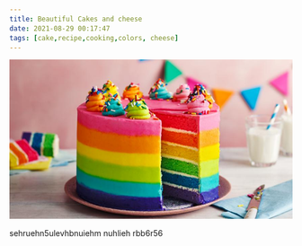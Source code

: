 ```yaml
---
title: Beautiful Cakes and cheese
date: 2021-08-29 00:17:47
tags: [cake,recipe,cooking,colors, cheese]
---
```



![](18-cake-and-cheese/cake.jpg)

sehruehn5ulevhbnuiehm nuhlieh
rbb6r56